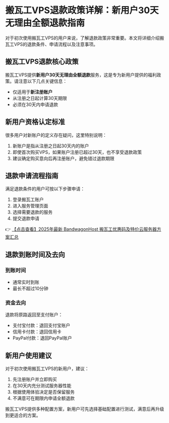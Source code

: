 # 搬瓦工VPS退款政策详解：新用户30天无理由全额退款指南

对于初次使用搬瓦工VPS的用户来说，了解退款政策非常重要。本文将详细介绍搬瓦工VPS的退款条件、申请流程以及注意事项。

## 搬瓦工VPS退款核心政策

搬瓦工VPS提供**新用户30天无理由全额退款**服务，这是专为新用户提供的福利政策。请注意以下几点关键信息：

- 仅适用于**新注册账户**
- 从注册之日起计算30天期限
- 必须在30天内申请退款

## 新用户资格认定标准

很多用户对新账户的定义存在疑问，这里特别说明：

1. 新账户是指从注册之日起30天内的账户
2. 即使首次购买VPS，如果账户注册已超过30天，也不享受退款政策
3. 建议确定购买意向后再注册账户，避免错过退款期限

## 退款申请流程指南

满足退款条件的用户可按以下步骤申请：

1. 登录搬瓦工账户
2. 进入服务管理页面
3. 选择需要退款的服务
4. 提交退款申请

👉 [【点击查看】2025年最新 BandwagonHost 搬瓦工优惠码及特价云服务器方案汇总](https://bit.ly/banwagon)

## 退款到账时间及去向

### 到账时间
- 通常实时到账
- 最长不超过10分钟

### 资金去向
退款将原路返回至支付账户：
- 支付宝付款：退回支付宝账户
- 信用卡付款：退回信用卡
- PayPal付款：退回PayPal账户

## 新用户使用建议

对于初次使用搬瓦工VPS的新用户，建议：

1. 先注册账户并立即购买
2. 在30天内充分测试服务器性能
3. 根据使用体验决定是否保留服务
4. 不满意可在期限内申请全额退款

搬瓦工VPS提供多种配置方案，新用户可先选择基础配置进行测试，满意后再升级到更适合的方案。